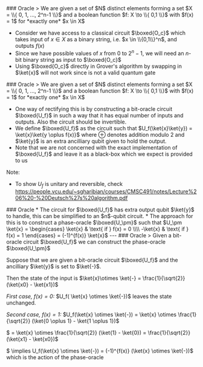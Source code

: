 <section data-markdown>
### Oracle
> We are given a set of $N$ distinct elements forming a set $X = \\{ 0, 1, ..., 2^n-1 \\}$ and a boolean function $f: X \to \\{ 0,1 \\}$ with $f(x) = 1$ for *exactly one* $x \in X$

* Consider we have access to a classical circuit $\boxed{O_c}$ which takes input of $x \in X$ as a binary string, i.e. $x \in \\{0,1\\}^n$, and outputs $f(x)$</li>
* Since we have possible values of $x$ from $0$ to $2^n-1$, we will need an $n$-bit binary string as input to $\boxed{O_c}$</li>
* Using $\boxed{O_c}$ directly in Grover's algorithm by swapping in $\ket{x}$ will not work since is not a valid quantum gate</li>

</section>
<section data-markdown>
### Oracle
> We are given a set of $N$ distinct elements forming a set $X = \\{ 0, 1, ..., 2^n-1 \\}$ and a boolean function $f: X \to \\{ 0,1 \\}$ with $f(x) = 1$ for *exactly one* $x \in X$

* One way of rectifying this is by constructing a bit-oracle circuit $\boxed{U_f}$ in such a way that it has equal number of inputs and outputs. Also the circuit should be invertible.
* We define $\boxed{U_f}$ as the circuit such that $U_f(\ket{x}\ket{y}) = \ket{x}\ket{y \oplus f(x)}$ where $\oplus$ denotes addition modulo 2 and $\ket{y}$ is an extra ancilliary qubit given to hold the output.
* Note that we are not concerned with the exact implementation of $\boxed{U_f}$ and leave it as a black-box which we expect is provided to us

Note: 
* To show $U_f$ is unitary and reversible, check https://people.vcu.edu/~sgharibian/courses/CMSC491/notes/Lecture%206%20-%20Deutsch%27s%20algorithm.pdf 
</section>
<section data-markdown>
### Oracle
* The circuit for $\boxed{U_f}$ has extra output qubit $\ket{y}$ to handle, this can be simplified to an $n$-qubit circuit.
* The approach for this is to construct a phase-oracle $\boxed{U_\pm}$ such that $U_\pm \ket{x} = \begin{cases} \ket{x} & \text{ if } f(x) = 0 \\\\ -\ket{x} & \text{ if } f(x) = 1 \end{cases} = (-1)^{f(x)} \ket{x}$
---
### Oracle
> Given a bit-oracle circuit $\boxed{U_f}$ we can construct the phase-oracle $\boxed{U_\pm}$

Suppose that we are given a bit-oracle circuit $\boxed{U_f}$ and the ancilliary $\ket{y}$ is set to $\ket{-}$.

Then the state of the input is $\ket{x}\otimes \ket{-} = \frac{1}{\sqrt{2}} (\ket{x0} - \ket{x1})$

*First case, $f(x) = 0$:* $U_f( \ket{x} \otimes \ket{-})$ leaves the state unchanged.

*Second case, $f(x) = 1$:* $U_f(\ket{x} \otimes \ket{-}) =  \ket{x} \otimes \frac{1}{\sqrt{2}} (\ket{0 \oplus 1} - \ket{1 \oplus 1})$

$ = \ket{x} \otimes \frac{1}{\sqrt{2}} (\ket{1} - \ket{0}) = \frac{1}{\sqrt{2}} (\ket{x1} - \ket{x0})$

$ \implies U_f(\ket{x} \otimes \ket{-}) = (-1)^{f(x)} (\ket{x} \otimes \ket{-})$ which is the action of the phase-oracle
</section>
